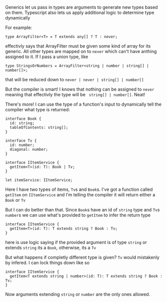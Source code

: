 Generics let us pass in types are arguments to generate new types based on them. Typescript also lets us apply additional logic to determine type dynamically

For example:

```
type ArrayFilter<T> = T extends any[] ? T : never;
```

effectivly says that ArrayFilter must be given some kind of array for its generic. All other types are mapped on to `never` which can't have anthing assigned to it. If I pass a union type, like 

```
type StringsOrNumbers = ArrayFilter<string | number | string[] | number[]>;
```

that will be reduced down to `never | never | string[] | number[]`

But the compiler is smart! I knows that nothing can be assigned to `never` meaning that effectivly the type will be ` string[] | number[]`. Neat!

There's more! I can use the type of a function's input to dynamically tell the compiler what type is returned:

```
interface Book {
  id: string;
  tableOfContents: string[];
}

interface Tv {
  id: number;
  diagonal: number;
}

interface IItemService {
  getItem<T>(id: T): Book | Tv;
}

let itemService: IItemService; 
```

Here I have two types of items, `Tv`s and `Book`s. I've got a function called `getItem` on `IItemService` and I'm telling the compiler it will return either a `Book` or `Tv`

But I can do better than that. Since `Book`s have an id of `string` type and `Tv`s `number`s we can use what's provided to `getItem` to infer the return type

```
interface IItemService {
  getItem<T>(id: T): T extends string ? Book : Tv;
}
```
here is use logic saying if the provided argument is of type `string` or extends `string` its a `Book`, otherwise, its a `Tv`

But what happens if completly different type is given? `Tv` would mistakenly by infered. I can lock things down like so

```
interface IItemService {
  getItem<T extends string | number>(id: T): T extends string ? Book : Tv;
}
```

Now arguments extending `string` or `number` are the only ones allowed.



